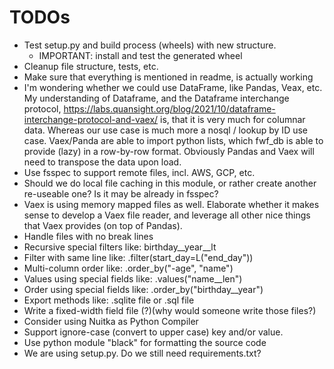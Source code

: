 
# TODOs

- Test setup.py and build process (wheels) with new structure.
   - IMPORTANT: install and test the generated wheel
- Cleanup file structure, tests, etc.
- Make sure that everything is mentioned in readme, is actually working
- I'm wondering whether we could use DataFrame, like Pandas, Veax, etc.
   My understanding of Dataframe, and the Dataframe interchange protocol,
   https://labs.quansight.org/blog/2021/10/dataframe-interchange-protocol-and-vaex/
   is, that it is very much for columnar data. Whereas our use case is much more a
   nosql / lookup by ID use case. Vaex/Panda are able to import python lists, which
   fwf_db is able to provide (lazy) in a row-by-row format. Obviously Pandas and
   Vaex will need to transpose the data upon load.
- Use fsspec to support remote files, incl. AWS, GCP, etc.
- Should we do local file caching in this module, or rather create another
  re-useable one? Is it may be already in fsspec?
- Vaex is using memory mapped files as well. Elaborate whether it makes
  sense to develop a Vaex file reader, and leverage all other nice things
  that Vaex provides (on top of Pandas).
- Handle files with no break lines
- Recursive special filters like: birthday\_\_year\_\_lt
- Filter with same line like: .filter(start\_day=L("end\_day"))
- Multi-column order like: .order\_by("-age", "name")
- Values using special fields like: .values("name\_\_len")
- Order using special fields like: .order\_by("birthday\_\_year")
- Export methods like: .sqlite file or .sql file
- Write a fixed-width field file (?)(why would someone write those files?)
- Consider using Nuitka as Python Compiler
- Support ignore-case (convert to upper case) key and/or value.
- Use python module "black" for formatting the source code
- We are using setup.py. Do we still need requirements.txt?